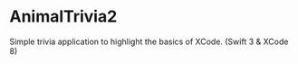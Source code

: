 # AnimalTrivia2
Simple trivia application to highlight the basics of XCode. (Swift 3 &amp; XCode 8)
